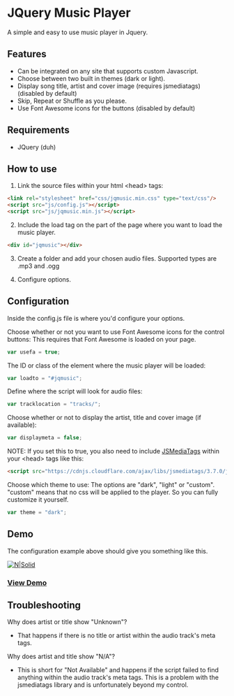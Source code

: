 # JQuery Music Player

A simple and easy to use music player in Jquery.

## Features

  - Can be integrated on any site that supports custom Javascript.
  - Choose between two built in themes (dark or light).
  - Display song title, artist and cover image (requires jsmediatags) (disabled by default)
  - Skip, Repeat or Shuffle as you please.
  - Use Font Awesome icons for the buttons (disabled by default)
  
## Requirements

  - JQuery (duh)
  
## How to use

1. Link the source files within your html &lt;head&gt; tags:

```html
<link rel="stylesheet" href="css/jqmusic.min.css" type="text/css"/>
<script src="js/config.js"></script>
<script src="js/jqmusic.min.js"></script>
```

2. Include the load tag on the part of the page where you want to load the music player.

```html
<div id="jqmusic"></div>
```

3. Create a folder and add your chosen audio files. Supported types are .mp3 and .ogg

4. Configure options.

## Configuration

Inside the config.js file is where you'd configure your options.

Choose whether or not you want to use Font Awesome icons for the control buttons:
This requires that Font Awesome is loaded on your page.

```js
var usefa = true;
```

The ID or class of the element where the music player will be loaded:

```js
var loadto = "#jqmusic";
```

Define where the script will look for audio files:

```js
var tracklocation = "tracks/";
```

Choose whether or not to display the artist, title and cover image (if available):

```js
var displaymeta = false;
```
NOTE: If you set this to true, you also need to include [JSMediaTags](https://github.com/aadsm/jsmediatags) within your &lt;head&gt; tags like this:

```html
<script src="https://cdnjs.cloudflare.com/ajax/libs/jsmediatags/3.7.0/jsmediatags.min.js"></script>
```

Choose which theme to use:
The options are "dark", "light" or "custom". "custom" means that no css will be applied to the player. So you can fully customize it yourself.

```js
var theme = "dark";
```

## Demo

The configuration example above should give you something like this.

[![N|Solid](https://i.haakonhawk.com/jqmusic.png)](https://www.haakonhawk.com/jqmusic/demo/)

### [View Demo](https://haakonhawk.github.io/jqmusic/demo/)


## Troubleshooting

  Why does artist or title show "Unknown"?
  - That happens if there is no title or artist within the audio track's meta tags.
  
  Why does artist and title show "N/A"?
  - This is short for "Not Available" and happens if the script failed to find anything within the audio track's meta tags. This is a problem with the jsmediatags library and is unfortunately beyond my control.
  
  
